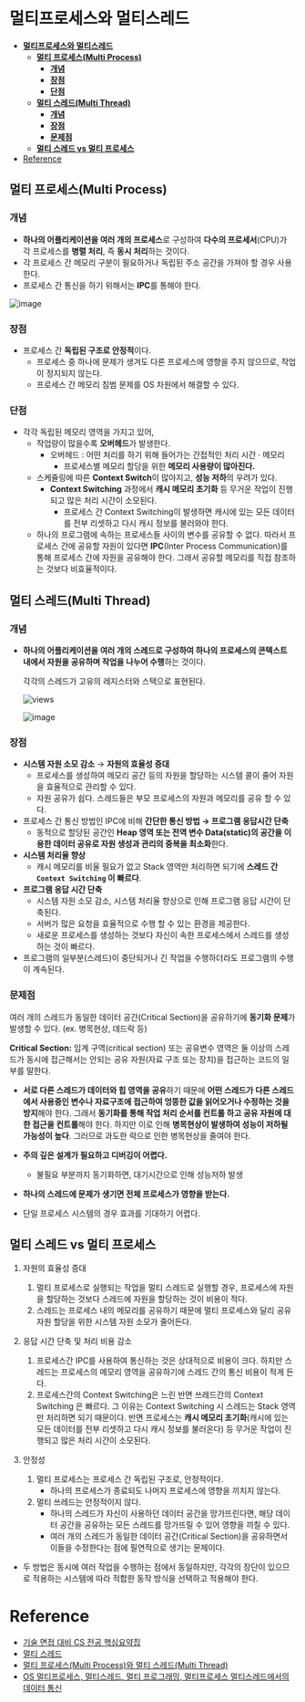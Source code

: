 # **멀티프로세스와 멀티스레드**

- [**멀티프로세스와 멀티스레드**](#멀티프로세스와-멀티스레드)
  - [**멀티 프로세스(Multi Process)**](#멀티-프로세스multi-process)
    - [**개념**](#개념)
    - [**장점**](#장점)
    - [**단점**](#단점)
  - [**멀티 스레드(Multi Thread)**](#멀티-스레드multi-thread)
    - [**개념**](#개념-1)
    - [**장점**](#장점-1)
    - [**문제점**](#문제점)
  - [**멀티 스레드 vs 멀티 프로세스**](#멀티-스레드-vs-멀티-프로세스)
- [Reference](#reference)

## **멀티 프로세스(Multi Process)**

### **개념**

- **하나의 어플리케이션을 여러 개의 프로세스**로 구성하여 **다수의 프로세서**(CPU)가 각 프로세스를 **병렬 처리**, 즉 **동시 처리**하는 것이다.
- 각 프로세스 간 메모리 구분이 필요하거나 독립된 주소 공간을 가져야 할 경우 사용한다.
- 프로세스 간 통신을 하기 위해서는 **IPC**를 통해야 한다.

![image](https://github.com/user-attachments/assets/fbb8e8dd-77cc-4c9c-b494-273f73901c4c)


### **장점**

- 프로세스 간 **독립된 구조로 안정적**이다.
  - 프로세스 중 하나에 문제가 생겨도 다른 프로세스에 영향을 주지 않으므로, 작업이 정지되지 않는다.
  - 프로세스 간 메모리 침범 문제를 OS 차원에서 해결할 수 있다.

### **단점**

- 각각 독립된 메모리 영역을 가지고 있어, 
  - 작업량이 많을수록 **오버헤드**가 발생한다.
    - 오버헤드 : 어떤 처리를 하기 위해 들어가는 간접적인 처리 시간 · 메모리
      - 프로세스별 메모리 할당을 위한 **메모리 사용량이 많아진다.**
  - 스케쥴링에 따른 **Context Switch**이 많아지고, **성능 저하**의 우려가 있다.
    - **Context Switching** 과정에서 **캐시 메모리 초기화** 등 무거운 작업이 진행되고 많은 처리 시간이 소모된다.
      - 프로세스 간 Context Switching이 발생하면 캐시에 있는 모든 데이터를 전부 리셋하고 다시 캐시 정보를 불러와야 한다.
  - 하나의 프로그램에 속하는 프로세스들 사이의 변수를 공유할 수 없다. 따라서 프로세스 간에 공유할 자원이 있다면 **IPC**(Inter Process Communication)를 통해 프로세스 간에 자원을 공유해야 한다. 그래서 공유할 메모리를 직접 참조하는 것보다 비효율적이다.

## **멀티 스레드(Multi Thread)**

### **개념**

- **하나의 어플리케이션을 여러 개의 스레드로 구성하여 하나의 프로세스의 콘텍스트 내에서 자원을 공유하며 작업을 나누어 수행**하는 것이다.
  
  각각의 스레드가 고유의 레지스터와 스택으로 표현된다.
  
  ![views](https://wayhome25.github.io/assets/post-img/cs/thread.png)
  
  ![image](https://user-images.githubusercontent.com/52997401/225191885-49a89e34-736d-4030-8f66-ac748479e268.png)
  

### **장점**

- **시스템 자원 소모 감소** → **자원의 효율성 증대**
  - 프로세스를 생성하여 메모리 공간 등의 자원을 할당하는 시스템 콜이 줄어 자원을 효율적으로 관리할 수 있다.
  - 자원 공유가 쉽다. 스레드들은 부모 프로세스의 자원과 메모리를 공유 할 수 있다.
- 프로세스 간 통신 방법인 IPC에 비해 **간단한 통신 방법 → 프로그램 응답시간 단축**
  - 동적으로 할당된 공간인 **Heap 영역 또는 전역 변수 Data(static)의 공간을 이용한 데이터 공유로 자원 생성과 관리의 중복을 최소화**한다.
- **시스템 처리율 향상**
  - 캐시 메모리를 비울 필요가 없고 Stack 영역만 처리하면 되기에 **스레드 간 `Context Switching` 이 빠르다**.
- **프로그램 응답 시간 단축**
  - 시스템 자원 소모 감소, 시스템 처리율 향상으로 인해 프로그램 응답 시간이 단축된다.
  - 서버가 많은 요청을 효율적으로 수행 할 수 있는 환경을 제공한다.
  - 새로운 프로세스를 생성하는 것보다 자신이 속한 프로세스에서 스레드를 생성하는 것이 빠르다.
- 프로그램의 일부분(스레드)이 중단되거나 긴 작업을 수행하더라도 프로그램의 수행이 계속된다.

### **문제점**

여러 개의 스레드가 동일한 데이터 공간(Critical Section)을 공유하기에 **동기화 문제**가 발생할 수 있다. (ex. 병목현상, 데드락 등)

**Critical Section:** 임계 구역(critical section) 또는 공유변수 영역은 둘 이상의 스레드가 동시에 접근해서는 안되는 공유 자원(자료 구조 또는 장치)을 접근하는 코드의 일부를 말한다.

- **서로 다른 스레드가 데이터와 힙 영역을 공유**하기 때문에 **어떤 스레드가 다른 스레드에서 사용중인 변수나 자료구조에 접근하여 엉뚱한 값을 읽어오거나 수정하는 것을 방지**해야 한다. 그래서 **동기화를 통해 작업 처리 순서를 컨트롤 하고 공유 자원에 대한 접근을 컨트롤**해야 한다. 하지만 이로 인해 **병목현상이 발생하여 성능이 저하될 가능성이 높다**. 그러므로 과도한 락으로 인한 병목현상을 줄여야 한다.

- **주의 깊은 설계가 필요하고 디버깅이 어렵다.**
  
  - 불필요 부분까지 동기화하면, 대기시간으로 인해 성능저하 발생

- **하나의 스레드에 문제가 생기면 전체 프로세스가 영향을 받는다.**

- 단일 프로세스 시스템의 경우 효과를 기대하기 어렵다.

## **멀티 스레드 vs 멀티 프로세스**

1. 자원의 효율성 증대
   
   1) 멀티 프로세스로 실행되는 작업을 멀티 스레드로 실행할 경우, 프로세스에 자원을 할당하는 것보다 스레드에 자원을 할당하는 것이 비용이 적다.
   2) 스레드는 프로세스 내의 메모리를 공유하기 때문에 멀티 프로세스와 달리 공유 자원 할당을 위한 시스템 자원 소모가 줄어든다.

2. 응답 시간 단축 및 처리 비용 감소
   
   1) 프로세스간 IPC를 사용하여 통신하는 것은 상대적으로 비용이 크다. 하지만 스레드는 프로세스의 메모리 영역을 공유하기에 스레드 간의 통신 비용이 적게 든다.
   2) 프로세스간의 Context Switching은 느린 반면 쓰레드간의 Context Switching 은 빠르다. 그 이유는 Context Switching 시 스레드는 Stack 영역만 처리하면 되기 때문이다. 반면 프로세스는 **캐시 메모리 초기화**(캐시에 있는 모든 데이터를 전부 리셋하고 다시 캐시 정보를 불러온다) 등 무거운 작업이 진행되고 많은 처리 시간이 소모된다.

3. 안정성
   
   1) 멀티 프로세스는 프로세스 간 독립된 구조로, 안정적이다.
      - 하나의 프로세스가 종료되도 나머지 프로세스에 영향을 끼치지 않는다.
   2) 멀티 쓰레드는 안정적이지 않다.
      - 하나의 스레드가 자신이 사용하던 데이터 공간을 망가뜨린다면, 해당 데이터 공간을 공유하는 모든 스레드를 망가뜨릴 수 있어 영향을 끼칠 수 있다.
      - 여러 개의 스레드가 동일한 데이터 공간(Critical Section)을 공유하면서 이들을 수정한다는 점에 필연적으로 생기는 문제이다.
- 두 방법은 동시에 여러 작업을 수행하는 점에서 동일하지만, 각각의 장단이 있으므로 적용하는 시스템에 따라 적합한 동작 방식을 선택하고 적용해야 한다.

# Reference

- [기술 면접 대비 CS 전공 핵심요약집](https://thebook.io/080367)
- [멀티 스레드](https://github.com/JaeYeopHan/Interview_Question_for_Beginner/tree/master/OS#%EB%A9%80%ED%8B%B0-%EC%8A%A4%EB%A0%88%EB%93%9C)
- [멀티 프로세스(Multi Process)와 멀티 스레드(Multi Thread)](https://wooody92.github.io/os/%EB%A9%80%ED%8B%B0-%ED%94%84%EB%A1%9C%EC%84%B8%EC%8A%A4%EC%99%80-%EB%A9%80%ED%8B%B0-%EC%8A%A4%EB%A0%88%EB%93%9C/#%EA%B0%9C%EB%85%90)
- [OS 멀티프로세스, 멀티스레드, 멀티 프로그래밍, 멀티프로세스 멀티스레드에서의 데이터 통신](https://velog.io/@nnnyeong/OS-%EB%A9%80%ED%8B%B0%ED%94%84%EB%A1%9C%EC%84%B8%EC%8A%A4-%EB%A9%80%ED%8B%B0%EC%8A%A4%EB%A0%88%EB%93%9C-%EB%A9%80%ED%8B%B0-%ED%94%84%EB%A1%9C%EA%B7%B8%EB%9E%98%EB%B0%8D-%EB%A9%80%ED%8B%B0%ED%94%84%EB%A1%9C%EC%84%B8%EC%8A%A4-%EB%A9%80%ED%8B%B0%EC%8A%A4%EB%A0%88%EB%93%9C%EC%97%90%EC%84%9C%EC%9D%98-%EB%8D%B0%EC%9D%B4%ED%84%B0-%ED%86%B5%EC%8B%A0)

